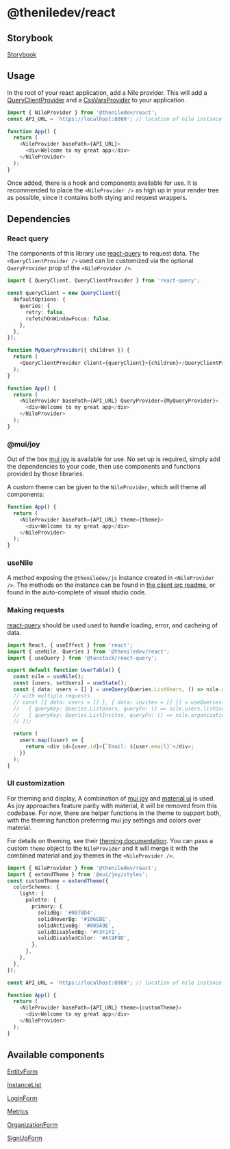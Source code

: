 # @theniledev/react

## Storybook

[Storybook](https://storybook.thenile.dev)

## Usage

In the root of your react application, add a Nile provider. This will add a [QueryClientProvider](https://tanstack.com/query/v4/docs/quick-start) and a [CssVarsProvider](https://mui.com/joy-ui/getting-started/usage/) to your application.

```typescript
import { NileProvider } from '@theniledev/react';
const API_URL = 'https://localhost:8080'; // location of nile instance

function App() {
  return (
    <NileProvider basePath={API_URL}>
      <div>Welcome to my great app</div>
    </NileProvider>
  );
}
```

Once added, there is a hook and components available for use. It is recommended to place the `<NileProvider />` as high up in your render tree as possible, since it contains both stying and request wrappers.

## Dependencies

### React query

The components of this library use [react-query](https://react-query.tanstack.com/) to request data. The `<QueryClientProvider />` used can be customized via the optional `QueryProvider` prop of the `<NileProvider />`.

```typescript
import { QueryClient, QueryClientProvider } from 'react-query';

const queryClient = new QueryClient({
  defaultOptions: {
    queries: {
      retry: false,
      refetchOnWindowFocus: false,
    },
  },
});

function MyQueryProvider({ children }) {
  return (
    <QueryClientProvider client={queryClient}>{children}</QueryClientProvider>
  );
}

function App() {
  return (
    <NileProvider basePath={API_URL} QueryProvider={MyQueryProvider}>
      <div>Welcome to my great app</div>
    </NileProvider>
  );
}
```

### @mui/joy

Out of the box [mui joy](https://mui.com/joy-ui/getting-started/overview/) is available for use. No set up is required, simply add the dependencies to your code, then use components and functions provided by those libraries.

A custom theme can be given to the `NileProvider`, which will theme all components:

```typescript
function App() {
  return (
    <NileProvider basePath={API_URL} theme={theme}>
      <div>Welcome to my great app</div>
    </NileProvider>
  );
}
```

### useNile

A method exposing the `@theniledev/js` instance created in `<NileProvider />`. The methods on the instance can be found in [the client src readme](../../lib/nile/src/README.md), or found in the auto-complete of visual studio code.

### Making requests

[react-query](https://react-query.tanstack.com/) should be used used to handle loading, error, and cacheing of data.

```typescript
import React, { useEffect } from 'react';
import { useNile, Queries } from '@theniledev/react';
import { useQuery } from '@tanstack/react-query';

export default function UserTable() {
  const nile = useNile();
  const [users, setUsers] = useState();
  const { data: users = [] } = useQuery(Queries.ListUsers, () => nile.users.listUsers());
  // with multiple requests
  // const [{ data: users = [] }, { data: invites = [] }] = useQueries([
  //   { queryKey: Queries.ListUsers, queryFn: () => nile.users.listUsers({}) },
  //   { queryKey: Queries.ListInvites, queryFn: () => nile.organizations.listInvites({}) },
  // ]);

  return (
    users.map((user) => {
      return <div id={user.id}>{`Email: ${user.email}`</div>;
    })
  );
}
```

### UI customization

For theming and display, A combination of [mui joy](https://mui.com/joy-ui/getting-started/overview/) and [material ui](https://mui.com/material-ui/getting-started/overview/) is used. As joy approaches feature parity with material, it will be removed from this codebase. For now, there are helper functions in the theme to support both, with the theming function preferring mui joy settings and colors over material.

For details on theming, see their [theming documentation](https://mui.com/joy-ui/customization/approaches/). You can pass a custom `theme` object to the `NileProvider` and it will merge it with the combined material and joy themes in the `<NileProvider />`.

```typescript
import { NileProvider } from '@theniledev/react';
import { extendTheme } from '@mui/joy/styles';
const customTheme = extendTheme({
  colorSchemes: {
    light: {
      palette: {
        primary: {
          solidBg: '#0078D4',
          solidHoverBg: '#106EBE',
          solidActiveBg: '#005A9E',
          solidDisabledBg: '#F3F2F1',
          solidDisabledColor: '#A19F9D',
        },
      },
    },
  },
});

const API_URL = 'https://localhost:8080'; // location of nile instance

function App() {
  return (
    <NileProvider basePath={API_URL} theme={customTheme}>
      <div>Welcome to my great app</div>
    </NileProvider>
  );
}
```

## Available components

[EntityForm](./src/components/EntityForm/README.md)

[InstanceList](./src/components/InstanceList/README.md)

[LoginForm](./src/components/LoginForm/README.md)

[Metrics](./src/components/Metrics/README.md)

[OrganizationForm](./src/components/OrganizationForm/README.md)

[SignUpForm](./src/components/SignUpForm/README.md)
